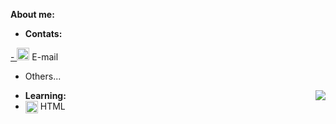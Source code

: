 
**About me:** <br>

- **Contats:**

<a href="mailto:giovana.mainente@sptech.school?subject=Contato%20via%20GitHub" target="_blank" rel="noopener noreferrer" data-auth="NotApplicable" data-loopstyle="link" data-safelink="true" align="center">
  - <img src="https://cdn-icons-png.flaticon.com/512/732/732223.png" style="width:20px;height=20px;" ></a>  E-mail 

 
   - Others... <br>
    
    
<img src="https://github-readme-stats.vercel.app/api/top-langs/?username=gih-sanchez&theme=radical&show_icons=true" align="right" style="margin-top=20vh">

- **Learning:**
- <img src="https://cdn-icons-png.flaticon.com/512/732/732212.png" width = "20px" align = "center"> HTML
